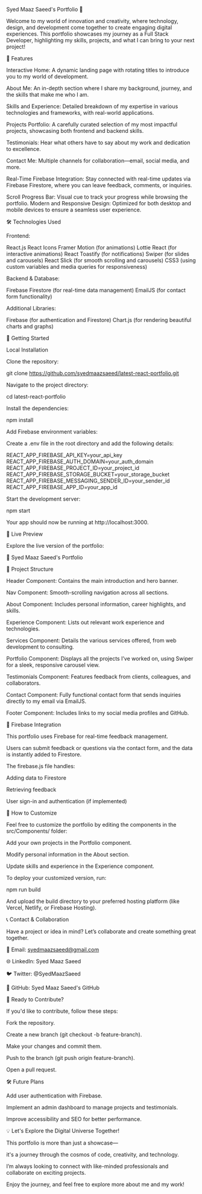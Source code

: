Syed Maaz Saeed's Portfolio 🚀

Welcome to my world of innovation and creativity, where technology, design, and development come together to create engaging digital experiences. This portfolio showcases my journey as a Full Stack Developer, highlighting my skills, projects, and what I can bring to your next project!

🌟 Features

Interactive Home: A dynamic landing page with rotating titles to introduce you to my world of development.

About Me: An in-depth section where I share my background, journey, and the skills that make me who I am.

Skills and Experience: Detailed breakdown of my expertise in various technologies and frameworks, with real-world applications.

Projects Portfolio: A carefully curated selection of my most impactful projects, showcasing both frontend and backend skills.

Testimonials: Hear what others have to say about my work and dedication to excellence.

Contact Me: Multiple channels for collaboration—email, social media, and more.

Real-Time Firebase Integration: Stay connected with real-time updates via Firebase Firestore, where you can leave feedback, comments, or inquiries.

Scroll Progress Bar: Visual cue to track your progress while browsing the portfolio.
Modern and Responsive Design: Optimized for both desktop and mobile devices to ensure a seamless user experience.

🛠️ Technologies Used

Frontend:

React.js
React Icons
Framer Motion (for animations)
Lottie React (for interactive animations)
React Toastify (for notifications)
Swiper (for slides and carousels)
React Slick (for smooth scrolling and carousels)
CSS3 (using custom variables and media queries for responsiveness)

Backend & Database:

Firebase Firestore (for real-time data management)
EmailJS (for contact form functionality)


Additional Libraries:

Firebase (for authentication and Firestore)
Chart.js (for rendering beautiful charts and graphs)

🚀 Getting Started

Local Installation

Clone the repository:

git clone https://github.com/syedmaazsaeed/latest-react-portfolio.git

Navigate to the project directory:

cd latest-react-portfolio

Install the dependencies:


npm install

Add Firebase environment variables:

Create a .env file in the root directory and add the following details:


REACT_APP_FIREBASE_API_KEY=your_api_key
REACT_APP_FIREBASE_AUTH_DOMAIN=your_auth_domain
REACT_APP_FIREBASE_PROJECT_ID=your_project_id
REACT_APP_FIREBASE_STORAGE_BUCKET=your_storage_bucket
REACT_APP_FIREBASE_MESSAGING_SENDER_ID=your_sender_id
REACT_APP_FIREBASE_APP_ID=your_app_id

Start the development server:

npm start

Your app should now be running at http://localhost:3000.

🌌 Live Preview

Explore the live version of the portfolio:

🔗 Syed Maaz Saeed's Portfolio

📂 Project Structure

Header Component: Contains the main introduction and hero banner.

Nav Component: Smooth-scrolling navigation across all sections.

About Component: Includes personal information, career highlights, and skills.

Experience Component: Lists out relevant work experience and technologies.

Services Component: Details the various services offered, from web development to consulting.

Portfolio Component: Displays all the projects I’ve worked on, using Swiper for a sleek, responsive carousel view.

Testimonials Component: Features feedback from clients, colleagues, and collaborators.

Contact Component: Fully functional contact form that sends inquiries directly to my email via EmailJS.

Footer Component: Includes links to my social media profiles and GitHub.


📜 Firebase Integration

This portfolio uses Firebase for real-time feedback management.

 Users can submit feedback or questions via the contact form, and the data is instantly added to Firestore.

The firebase.js file handles:

Adding data to Firestore

Retrieving feedback

User sign-in and authentication (if implemented)

🌟 How to Customize

Feel free to customize the portfolio by editing the components in the src/Components/ folder:

Add your own projects in the Portfolio component.

Modify personal information in the About section.

Update skills and experience in the Experience component.


To deploy your customized version, run:


npm run build

And upload the build directory to your preferred hosting platform (like Vercel, Netlify, or Firebase Hosting).

📞 Contact & Collaboration

Have a project or idea in mind? Let’s collaborate and create something great together.

📧 Email: syedmaazsaeed@gmail.com

🌐 LinkedIn: Syed Maaz Saeed

🐦 Twitter: @SyedMaazSaeed

🔗 GitHub: Syed Maaz Saeed's GitHub

🌟 Ready to Contribute?

If you'd like to contribute, follow these steps:

Fork the repository.

Create a new branch (git checkout -b feature-branch).

Make your changes and commit them.

Push to the branch (git push origin feature-branch).

Open a pull request.


🛠 Future Plans

Add user authentication with Firebase.

Implement an admin dashboard to manage projects and testimonials.

Improve accessibility and SEO for better performance.


💡 Let's Explore the Digital Universe Together!

This portfolio is more than just a showcase—

it's a journey through the cosmos of code, creativity, and technology.

 I’m always looking to connect with like-minded professionals and collaborate on exciting projects.

Enjoy the journey, and feel free to explore more about me and my work!






